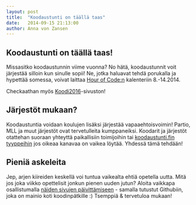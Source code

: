```yaml
---
layout: post
title:  "Koodaustunti on täällä taas"
date:   2014-09-15 21:13:00
author: Anna von Zansen
---
```


## Koodaustunti on täällä taas!
Missasitko koodaustunnin viime vuonna? No hätä, koodaustunnit voit järjestää silloin kun sinulle sopii! Ne, jotka haluavat tehdä porukalla ja hypettää somessa, voivat laittaa [Hour of Code:n](http://hourofcode.com/us) kalenteriin 8.-14.2014.

Checkaathan myös [Koodi2016](http://koodi2016.fi/)-sivuston!

## Järjestöt mukaan?
Koodaustuntia voidaan koulujen lisäksi järjestää vapaaehtoisvoimin! Partio, MLL ja muut järjestöt ovat tervetulleita kumppaneiksi. Koodarit ja järjestöt otattehan suoraan yhteyttä paikallisiin toimijoihin tai [koodaustunti.fin tyyppeihin](http://koodaustunti.fi/tekijat/) jos oikeaa kanavaa on vaikea löytää. Yhdessä tämä tehdään!

## Pieniä askeleita
Jep, arjen kiireiden keskellä voi tuntua vaikealta ehtiä opetella uutta. Mitä jos joka viikko opettelisit jonkun pienen uuden jutun? Aloita vaikkapa osallistumalla [näiden sivujen päivittämiseen](https://github.com/jannecederberg/koodaustunti.fi/blob/gh-pages/README.md) - samalla tutustut Githubiin, joka on mainio koti koodinpätkille :)
Tsemppiä & tervetuloa mukaan!
